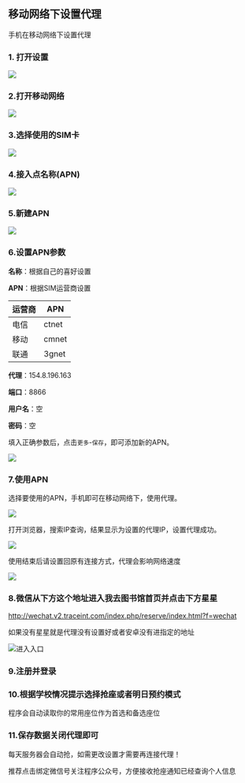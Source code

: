 ## 移动网络下设置代理

手机在移动网络下设置代理 


### 1. 打开设置

![](http://cunchu.site/upload/5f7e0a86d581f590.jpeg) 



### 2.打开移动网络

![](http://cunchu.site/upload/8ba979149518cae4.jpeg) 



### 3.选择使用的SIM卡

![](http://cunchu.site/upload/d17ef5745fab8489.jpeg) 



### 4.接入点名称(APN)

![](http://cunchu.site/upload/9a9b3ea92d5e2b06.jpeg) 



### 5.新建APN

![](http://cunchu.site/upload/65db24c7d3066cac.jpeg) 



### 6.设置APN参数

**名称**：根据自己的喜好设置

**APN**：根据SIM运营商设置


| 运营商 | APN   |
| ------ | ----- |
| 电信   | ctnet |
| 移动   | cmnet |
| 联通   | 3gnet |



**代理**：154.8.196.163

**端口**：8866

**用户名**：空

**密码**：空

填入正确参数后，点击`更多`-`保存`，即可添加新的APN。

![](http://cunchu.site/upload/bd227a551ef3f4bd.jpeg) 



### 7.使用APN

选择要使用的APN，手机即可在移动网络下，使用代理。

![](http://cunchu.site/upload/165bc3b82b6f9fa1.jpeg) 



打开浏览器，搜索IP查询，结果显示为设置的代理IP，设置代理成功。

 ![](http://cunchu.site/upload/c4e62424afa78051.jpeg) 



 使用结束后请设置回原有连接方式，代理会影响网络速度

![](http://cunchu.site/upload/1d5d096827ba27e1.jpeg)

### 8.微信从下方这个地址进入我去图书馆首页并点击下方星星

http://wechat.v2.traceint.com/index.php/reserve/index.html?f=wechat

如果没有星星就是代理没有设置好或者安卓没有进指定的地址

![进入入口](https://cunchu.site/upload/917626c03ea18a3d.png)

### 9.注册并登录


### 10.根据学校情况提示选择抢座或者明日预约模式

程序会自动读取你的常用座位作为首选和备选座位

### 11.保存数据关闭代理即可

每天服务器会自动抢，如需更改设置才需要再连接代理！

推荐点击绑定微信号关注程序公众号，方便接收抢座通知已经查询个人信息